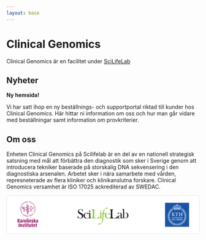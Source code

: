 ```yaml
---
layout: base
---
```

# Clinical Genomics 
 Clinical Genomics är en facilitet under [SciLifeLab](www.scilifelab.se)

## Nyheter
**Ny hemsida!**

Vi har satt ihop en ny beställnings- och supportportal riktad till kunder hos Clinical Genomics. Här hittar ni information om oss och hur man går vidare med beställningar samt information om provkriterier.

## Om oss
Enheten Clinical Genomics på Scilifelab är en del av en nationell strategisk satsning med mål att förbättra den diagnostik som sker i Sverige genom att introducera tekniker baserade på storskalig DNA sekvensering i den diagnostiska arsenalen. Arbetet sker i nära samarbete med vården, represneterade av flera kliniker och klinikanslutna forskare. Clinical Genomics versamhet är ISO 17025 ackrediterad av SWEDAC.

![company logos](/assets/img/logos.png)
